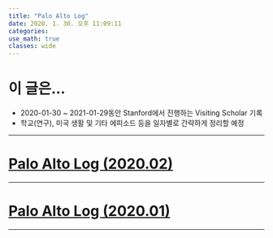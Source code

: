 ```yaml
---
title: "Palo Alto Log"
date: 2020. 1. 30. 오후 11:09:11
categories:
use_math: true
classes: wide
---
```


# 이 글은...
* 2020-01-30 ~ 2021-01-29동안 Stanford에서 진행하는 Visiting Scholar 기록
* 학교(연구), 미국 생활 및 기타 에피소드 등을 일자별로 간략하게 정리할 예정

---

# [Palo Alto Log (2020.02)](https://missflash.github.io/palo-alto-log-202002/)

---

# [Palo Alto Log (2020.01)](https://missflash.github.io/palo-alto-log-202001/)

---
